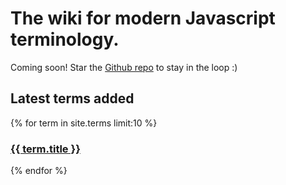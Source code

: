 # The wiki for modern Javascript terminology.

Coming soon! Star the [Github repo](https://github.com/gothinkster/jswiki/) to stay in the loop :)

## Latest terms added

{% for term in site.terms limit:10 %}
<h3><a href="{{ term.url }}">{{ term.title }}</a></h3>
{% endfor %}

